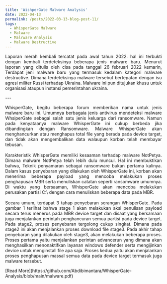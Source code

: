 ```yaml
---
title: 'WishperGate Malware Analysis'
date: 2022-04-13
permalink: /posts/2022-03-13-blog-post-11/
tags:
  - WhisperGate Malware
  - Malware 
  - Malrware Analysis
  - Malware Destructive
---
```

<p style="text-align: justify;">
Laporan merah kembali tercatat pada awal tahun 2022. hal ini terbukti dengan kembali terdeteksinya beberapa jenis malware baru. Menurut laporan yang ditulis oleh cisa pada tanggal 26 februari 2022 kemarin, Terdapat jeni malware baru yang termasuk kedalam kategori malware destructive. Dimana terdeteksinya malware tersebut bertepatan dengan isu agresi militer Russi terhadap Ukraina. Malware ini pun ditujukan khusu untuk organisasi ataupun instansi pemerintahan ukraina.
</p>
---

<p style="text-align: justify;">
    WhisperGate, begitu beberapa forum memberikan nama untuk jenis malware baru ini. Umumnya berbagaia jenis antivirus mendeteksi malware WhsiperGate sebagai salah satu jenis keluarga dari ransomware. Namun pada kenyataanya malware WhisperGate ini cukup berbeda jika dibandingkan dengan Ransomware. Malware WhisperGate akan menghancurkan atau menghapus total file yang berada pada device target, dan tidak akan mengembalikan data walaupun korban telah membayar tebusan.
    <br><br>
    Karakteristik WhisperGate memiliki kesaaman terhadap malware NotPetya. Dimana malware NotPetya telah lebih dulu muncul. Hal ini membuktikan bahwa, Teknik penyamaran sebagai ransomware bukan pertama kalinya. Dalam kasus penyebaran yang dilakukan oleh WhisperGate ini, korban akan menerima beberapa payload yang mencoba melakukan proses penghapusan MBR serta menuliskan catatan seperti ransomware umumnya. Di waktu yang bersaaman, WhisperGate akan mencoba melakukan perusakan partisi C:\ dengan cara menuliskan beberapa data pada MBR.
    <br><br>
    Secara umum, terdapat 3 tahap penyebaran serangan WhisperGate. Pada gambar 1 terlihat bahwa stage 1 akan melakukan aksi penulisan payload secara terus menerus pada MBR device target dan disaat yang bersamaan juga menjalankan perintah penghancuran semua partisi pada device target. Pada stage2, proses penyebaran tergolong cukup singkat. Dimana pada stage2 ini akan menjalankan proses download file stage3. Pada akhir tahap penyebaran yang dilakukan oleh stage3, akan melakukan beberapa proses. Proses pertama yaitu menjalankan perintan advancerun yang dimana akan menghasilkan menonaktifkan layanan windows defender serta mengijinkan device untuk menginstall file apa saja. Proses kedua yaitu akan menjalankan proses penghapusan massal semua data pada device target termasuk juga malware tersebut.
</p>
[Read More](https://github.com/Abdibimantara/WhisperGate-Analysis/blob/main/malware.pdf)